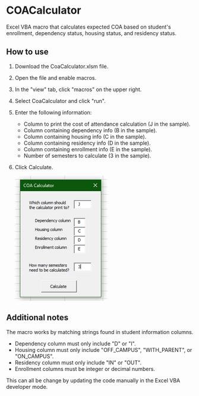 # COACalculator
Excel VBA macro that calculates expected COA based on student's enrollment, dependency status, housing status, and residency status.

## How to use
1) Download the CoaCalculator.xlsm file.
2) Open the file and enable macros.
3) In the "view" tab, click "macros" on the upper right. 
4) Select CoaCalculator and click "run".
5) Enter the following information:

    - Column to print the cost of attendance calculation (J in the sample).
    - Column containing dependency info (B in the sample).
    - Column containing housing info (C in the sample).
    - Column containing residency info (D in the sample).
    - Column containing enrollment info (E in the sample).
    - Number of semesters to calculate (3 in the sample).

6) Click Calculate.


    ![alt text](https://raw.githubusercontent.com/yerolaz/COACalculator/main/MacroGUI.PNG)

## Additional notes
The macro works by matching strings found in student information columns.
- Dependency column must only include "D" or "I".
- Housing column must only include "OFF_CAMPUS", "WITH_PARENT", or "ON_CAMPUS".
- Residency column must only include "IN" or "OUT".
- Enrollment columns must be integer or decimal numbers.

This can all be change by updating the code manually in the Excel VBA developer mode.
